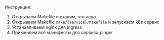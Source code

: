 Инструкция:
1. Открываем Makefile и ставим, что надо
2. Открываем Makefile `make/{service}/Makefile` и запускаем k8s сервис
3. Устанавливаем nginx для ingress
4. Применяем все манифесты для сервиса pinger